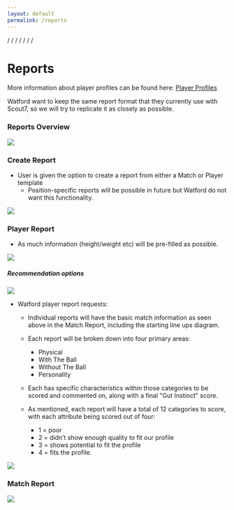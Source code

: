 ```yaml
---
layout: default
permalink: /reports
---
```


/
/
/
/
/
/
/

# Reports

More information about player profiles can be found here: [Player Profiles](/profile)

Watford want to keep the same report format that they currently use with Scout7, so we will try to replicate it as closely as possible.

### Reports Overview

![](img/scout7_individual_player_reports.png)

### Create Report
- User is given the option to create a report from either a Match or Player template
	- Position-specific reports will be possible in future but Watford do not want this functionality.

![](img/scout7createreport.png)

### Player Report

- As much information (height/weight etc) will be pre-filled as possible. 

![](img/scout7playerreport.png)

##### Recommendation options

![](/img/scout7playerreport1.png)

- Watford player report requests:
	- Individual reports will have the basic match information as seen above in the Match Report, including the starting line ups diagram. 

	- Each report will be broken down into four primary areas:

		- Physical
		- With The Ball
		- Without The Ball
		- Personality

	- Each has specific characteristics within those categories to be scored and commented on, along with a final "Gut Instinct" score. 

	- As mentioned, each report will have a total of 12 categories to score, with each attribute being scored out of four:
		- 1 = poor
		- 2 = didn’t show enough quality to fit our profile
		- 3 = shows potential to fit the profile
		- 4 = fits the profile.

![](img/scout7playerreport2.png)

### Match Report

![](img/scout7matchreport.png)

